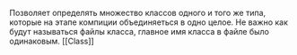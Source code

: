 Позволяет определять множество классов одного и того же типа, которые на этапе компиции объединяеться в одно целое. Не важно как будут называться файлы класса, главное имя класса в файле было одинаковым.
[[Class]]